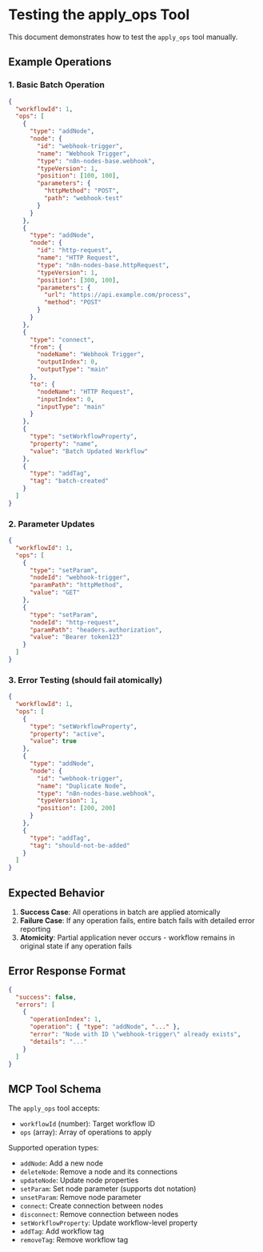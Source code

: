 # Testing the apply_ops Tool

This document demonstrates how to test the `apply_ops` tool manually.

## Example Operations

### 1. Basic Batch Operation

```json
{
  "workflowId": 1,
  "ops": [
    {
      "type": "addNode",
      "node": {
        "id": "webhook-trigger",
        "name": "Webhook Trigger",
        "type": "n8n-nodes-base.webhook",
        "typeVersion": 1,
        "position": [100, 100],
        "parameters": {
          "httpMethod": "POST",
          "path": "webhook-test"
        }
      }
    },
    {
      "type": "addNode",
      "node": {
        "id": "http-request",
        "name": "HTTP Request",
        "type": "n8n-nodes-base.httpRequest",
        "typeVersion": 1,
        "position": [300, 100],
        "parameters": {
          "url": "https://api.example.com/process",
          "method": "POST"
        }
      }
    },
    {
      "type": "connect",
      "from": {
        "nodeName": "Webhook Trigger",
        "outputIndex": 0,
        "outputType": "main"
      },
      "to": {
        "nodeName": "HTTP Request",
        "inputIndex": 0,
        "inputType": "main"
      }
    },
    {
      "type": "setWorkflowProperty",
      "property": "name",
      "value": "Batch Updated Workflow"
    },
    {
      "type": "addTag",
      "tag": "batch-created"
    }
  ]
}
```

### 2. Parameter Updates

```json
{
  "workflowId": 1,
  "ops": [
    {
      "type": "setParam",
      "nodeId": "webhook-trigger",
      "paramPath": "httpMethod",
      "value": "GET"
    },
    {
      "type": "setParam",
      "nodeId": "http-request",
      "paramPath": "headers.authorization",
      "value": "Bearer token123"
    }
  ]
}
```

### 3. Error Testing (should fail atomically)

```json
{
  "workflowId": 1,
  "ops": [
    {
      "type": "setWorkflowProperty",
      "property": "active",
      "value": true
    },
    {
      "type": "addNode",
      "node": {
        "id": "webhook-trigger",
        "name": "Duplicate Node",
        "type": "n8n-nodes-base.webhook",
        "typeVersion": 1,
        "position": [200, 200]
      }
    },
    {
      "type": "addTag",
      "tag": "should-not-be-added"
    }
  ]
}
```

## Expected Behavior

1. **Success Case**: All operations in batch are applied atomically
2. **Failure Case**: If any operation fails, entire batch fails with detailed error reporting
3. **Atomicity**: Partial application never occurs - workflow remains in original state if any operation fails

## Error Response Format

```json
{
  "success": false,
  "errors": [
    {
      "operationIndex": 1,
      "operation": { "type": "addNode", "..." },
      "error": "Node with ID \"webhook-trigger\" already exists",
      "details": "..."
    }
  ]
}
```

## MCP Tool Schema

The `apply_ops` tool accepts:
- `workflowId` (number): Target workflow ID
- `ops` (array): Array of operations to apply

Supported operation types:
- `addNode`: Add a new node
- `deleteNode`: Remove a node and its connections
- `updateNode`: Update node properties
- `setParam`: Set node parameter (supports dot notation)
- `unsetParam`: Remove node parameter
- `connect`: Create connection between nodes
- `disconnect`: Remove connection between nodes
- `setWorkflowProperty`: Update workflow-level property
- `addTag`: Add workflow tag
- `removeTag`: Remove workflow tag